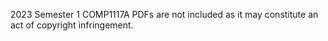 2023 Semester 1 COMP1117A
PDFs are not included as it may constitute an act of copyright infringement.
